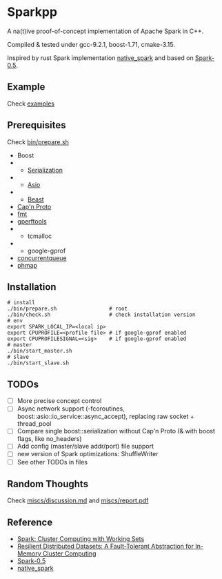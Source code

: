 # Sparkpp

A na(t)ive proof-of-concept implementation of Apache Spark in C++.

Compiled & tested under gcc-9.2.1, boost-1.71, cmake-3.15.

Inspired by rust Spark implementation [native_spark](https://github.com/rajasekarv/native_spark) and based on [Spark-0.5](https://github.com/apache/spark/tree/branch-0.5).

## Example

Check [examples](./examples)

## Prerequisites

Check [bin/prepare.sh](./bin/prepare.sh)

* Boost
* - [Serialization](https://github.com/boostorg/serialization)
* - [Asio](https://github.com/boostorg/asio)
* - [Beast](https://github.com/boostorg/beast)
* [Cap'n Proto](https://github.com/capnproto/capnproto)
* [fmt](https://github.com/fmtlib/fmt)
* [gperftools](https://github.com/gperftools/gperftools)
* - tcmalloc
* - google-gprof
* [concurrentqueue](https://github.com/cameron314/concurrentqueue)
* [phmap](https://github.com/greg7mdp/parallel-hashmap)

## Installation

```shell script
# install
./bin/prepare.sh                 # root
./bin/check.sh                   # check installation version
# env
export SPARK_LOCAL_IP=<local ip>
export CPUPROFILE=<profile file> # if google-gprof enabled
export CPUPROFILESIGNAL=<sig>    # if google-gprof enabled
# master
./bin/start_master.sh
# slave
./bin/start_slave.sh
```

## TODOs

- [ ] More precise concept control
- [ ] Async network support (-fcoroutines, boost::asio::io_service::async_accept), replacing raw socket + thread_pool
- [ ] Compare single boost::serialization without Cap'n Proto (& with boost flags, like no_headers)
- [ ] Add config (master/slave addr/port) file support
- [ ] new version of Spark optimizations: ShuffleWriter
- [ ] See other TODOs in files

## Random Thoughts

Check [miscs/discussion.md](./miscs/discussions.md) and [miscs/report.pdf](./miscs/report.pdf)

## Reference

* [Spark: Cluster Computing with Working Sets](https://www.usenix.org/legacy/event/hotcloud10/tech/full_papers/Zaharia.pdf)
* [Resilient Distributed Datasets: A Fault-Tolerant Abstraction for In-Memory Cluster Computing](https://www.usenix.org/system/files/conference/nsdi12/nsdi12-final138.pdf)
* [Spark-0.5](https://github.com/apache/spark/tree/branch-0.5)
* [native_spark](https://github.com/rajasekarv/native_spark)
